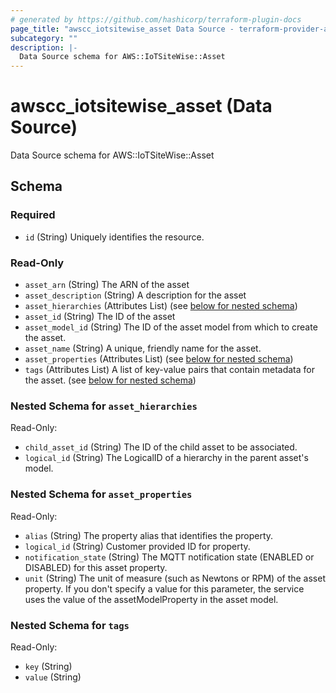 ```yaml
---
# generated by https://github.com/hashicorp/terraform-plugin-docs
page_title: "awscc_iotsitewise_asset Data Source - terraform-provider-awscc"
subcategory: ""
description: |-
  Data Source schema for AWS::IoTSiteWise::Asset
---
```


# awscc_iotsitewise_asset (Data Source)

Data Source schema for AWS::IoTSiteWise::Asset



<!-- schema generated by tfplugindocs -->
## Schema

### Required

- `id` (String) Uniquely identifies the resource.

### Read-Only

- `asset_arn` (String) The ARN of the asset
- `asset_description` (String) A description for the asset
- `asset_hierarchies` (Attributes List) (see [below for nested schema](#nestedatt--asset_hierarchies))
- `asset_id` (String) The ID of the asset
- `asset_model_id` (String) The ID of the asset model from which to create the asset.
- `asset_name` (String) A unique, friendly name for the asset.
- `asset_properties` (Attributes List) (see [below for nested schema](#nestedatt--asset_properties))
- `tags` (Attributes List) A list of key-value pairs that contain metadata for the asset. (see [below for nested schema](#nestedatt--tags))

<a id="nestedatt--asset_hierarchies"></a>
### Nested Schema for `asset_hierarchies`

Read-Only:

- `child_asset_id` (String) The ID of the child asset to be associated.
- `logical_id` (String) The LogicalID of a hierarchy in the parent asset's model.


<a id="nestedatt--asset_properties"></a>
### Nested Schema for `asset_properties`

Read-Only:

- `alias` (String) The property alias that identifies the property.
- `logical_id` (String) Customer provided ID for property.
- `notification_state` (String) The MQTT notification state (ENABLED or DISABLED) for this asset property.
- `unit` (String) The unit of measure (such as Newtons or RPM) of the asset property. If you don't specify a value for this parameter, the service uses the value of the assetModelProperty in the asset model.


<a id="nestedatt--tags"></a>
### Nested Schema for `tags`

Read-Only:

- `key` (String)
- `value` (String)
